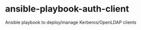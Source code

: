 ansible-playbook-auth-client
============================

Ansible playbook to deploy/manage Kerberos/OpenLDAP clients
